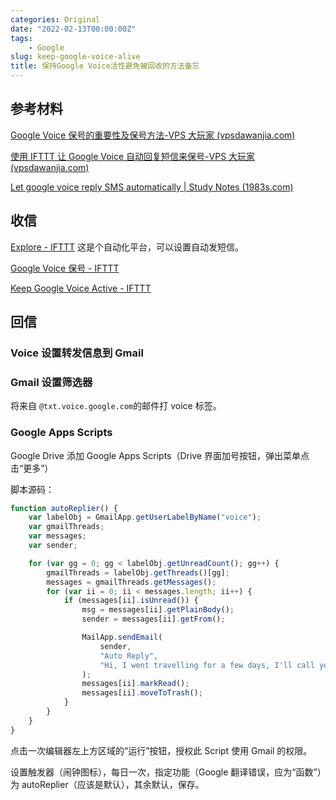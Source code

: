 ```yaml
---
categories: Original
date: "2022-02-13T00:00:00Z"
tags:
    - Google
slug: keep-google-voice-alive
title: 保持Google Voice活性避免被回收的方法备忘
---
```


## 参考材料

[Google Voice 保号的重要性及保号方法-VPS 大玩家 (vpsdawanjia.com)](https://www.vpsdawanjia.com/801.html)

[使用 IFTTT 让 Google Voice 自动回复短信来保号-VPS 大玩家 (vpsdawanjia.com)](https://www.vpsdawanjia.com/1452.html)

[Let google voice reply SMS automatically | Study Notes (1983s.com)](https://www.1983s.com/1385.html)

## 收信

[Explore - IFTTT](https://ifttt.com/explore) 这是个自动化平台，可以设置自动发短信。

[Google Voice 保号 - IFTTT](https://ifttt.com/applets/SMGSYPzw-google-voice)

[Keep Google Voice Active - IFTTT](https://ifttt.com/applets/wtSmReHc-keep-google-voice-active)

## 回信

### Voice 设置转发信息到 Gmail

### Gmail 设置筛选器

将来自 `@txt.voice.google.com`的邮件打 voice 标签。

### Google Apps Scripts

Google Drive 添加 Google Apps Scripts（Drive 界面加号按钮，弹出菜单点击“更多”）

脚本源码：

```javascript
function autoReplier() {
    var labelObj = GmailApp.getUserLabelByName("voice");
    var gmailThreads;
    var messages;
    var sender;

    for (var gg = 0; gg < labelObj.getUnreadCount(); gg++) {
        gmailThreads = labelObj.getThreads()[gg];
        messages = gmailThreads.getMessages();
        for (var ii = 0; ii < messages.length; ii++) {
            if (messages[ii].isUnread()) {
                msg = messages[ii].getPlainBody();
                sender = messages[ii].getFrom();

                MailApp.sendEmail(
                    sender,
                    "Auto Reply",
                    "Hi, I went travelling for a few days, I'll call you later.",
                );
                messages[ii].markRead();
                messages[ii].moveToTrash();
            }
        }
    }
}
```

点击一次编辑器左上方区域的“运行”按钮，授权此 Script 使用 Gmail 的权限。

设置触发器（闹钟图标），每日一次，指定功能（Google 翻译错误，应为“函数”）为 autoReplier（应该是默认），其余默认，保存。
